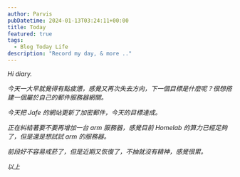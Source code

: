 ```yaml
---
author: Parvis
pubDatetime: 2024-01-13T03:24:11+00:00
title: Today
featured: true
tags:
  - Blog Today Life
description: "Record my day, & more .."
---
```


_Hi diary._    

_今天一大早就覺得有點疲憊，感覺又再次失去方向，下一個目標是什麼呢？很想搭建一個屬於自己的郵件服務器網關。_     

_今天把 Jafe 的網站更新了加密郵件，今天的目標達成。_     

_正在糾結著要不要再增加一台 arm 服務器，感覺目前 Homelab 的算力已經足夠了，但是還是想試試 arm 的服務器。_     

_前段好不容易戒菸了，但是近期又恢復了，不抽就沒有精神，感覺很累。_     

_以上_     